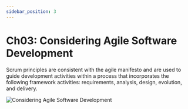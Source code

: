 ```yaml
---
sidebar_position: 3
---
```


# Ch03: Considering Agile Software Development

Scrum principles are consistent with the agile manifesto and are used to guide development activities within a process that incorporates the following framework activities: requirements, analysis, design, evolution, and delivery. 

![Considering Agile Software Development](/img/safehome/sh03-1.jpg)
